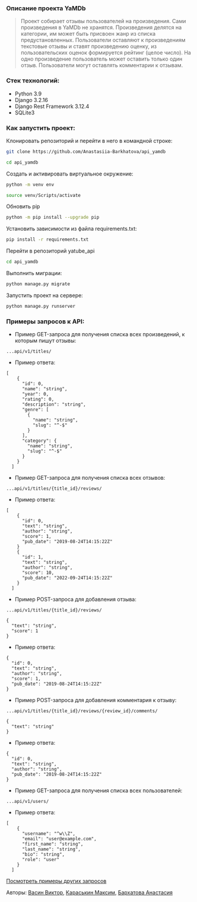 ### **Описание проекта YaMDb**

> Проект собирает отзывы пользователей на произведения. Сами произведения в YaMDb не хранятся. Произведения делятся на категории, им может быть присвоен жанр из списка предустановленных. Пользователи оставляют к произведениям текстовые отзывы и ставят произведению оценку, из пользовательских оценок формируется рейтинг (целое число). На одно произведение пользователь может оставить только один отзыв. Пользователи могут оставлять комментарии к отзывам.

### **Cтек технологий:**
- Python 3.9
- Django 3.2.16
- Django Rest Framework 3.12.4
- SQLite3

### **Как запустить проект:**

Клонировать репозиторий и перейти в него в командной строке:

```bash
git clone https://github.com/Anastasiia-Barkhatova/api_yamdb
```

```bash
cd api_yamdb
```

Cоздать и активировать виртуальное окружение:

```bash
python -m venv env
```

```bash
source venv/Scripts/activate
```

Обновить pip

```bash
python -m pip install --upgrade pip
```

Установить зависимости из файла requirements.txt:

```bash
pip install -r requirements.txt
```

Перейти в репозиторий yatube_api

```bash
cd api_yamdb
```

Выполнить миграции:

```bash
python manage.py migrate
```

Запустить проект на сервере:

```bash
python manage.py runserver
```

### **Примеры запросов к API:**

* Пример GET-запроса для получения списка всех произведений, к которым пишут отзывы:
```
...api/v1/titles/
```
* Пример ответа:
```
[
    {
      "id": 0,
      "name": "string",
      "year": 0,
      "rating": 0,
      "description": "string",
      "genre": [
        {
          "name": "string",
          "slug": "^-$"
        }
      ],
      "category": {
        "name": "string",
        "slug": "^-$"
      }
    }
  ]

```
* Пример GET-запроса для получения списка всех отзывов:
```
...api/v1/titles/{title_id}/reviews/
```
* Пример ответа:
```
[
    {
      "id": 0,
      "text": "string",
      "author": "string",
      "score": 1,
      "pub_date": "2019-08-24T14:15:22Z"
    }
    {
      "id": 1,
      "text": "string",
      "author": "string",
      "score": 10,
      "pub_date": "2022-09-24T14:15:22Z"
    }    
  ]

```

* Пример POST-запроса для добавления отзыва:
```
...api/v1/titles/{title_id}/reviews/
```
```
{
  "text": "string",
  "score": 1
}
```
* Пример ответа:
```
{
  "id": 0,
  "text": "string",
  "author": "string",
  "score": 1,
  "pub_date": "2019-08-24T14:15:22Z"
}

```

* Пример POST-запроса для добавления комментария к отзыву:
```
...api/v1/titles/{title_id}/reviews/{review_id}/comments/
```
```
{
  "text": "string"
}
```
* Пример ответа:
```
{
  "id": 0,
  "text": "string",
  "author": "string",
  "pub_date": "2019-08-24T14:15:22Z"
}
```
* Пример GET-запроса для получения списка всех пользователей:
```
...api/v1/users/
```
* Пример ответа:
```
[
    {
      "username": "^w\\Z",
      "email": "user@example.com",
      "first_name": "string",
      "last_name": "string",
      "bio": "string",
      "role": "user"
    }
  ]
```
[Посмотреть примеры других запросов](http://127.0.0.1:8000/redoc/)

Авторы: [Васин Виктор](https://github.com/BinDigMind), [Караськин Максим](https://github.com/mac7simka), [Бархатова Анастасия](https://github.com/Anastasiia-Barkhatova)
